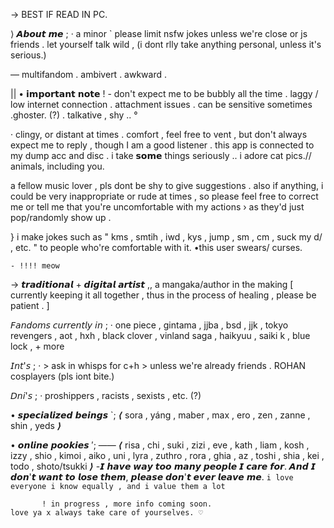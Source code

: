   → BEST IF READ IN PC.

⟩ 𝘼𝙗𝙤𝙪𝙩 𝙢𝙚 ;
· a minor ` please limit nsfw jokes unless we're close or js friends . let yourself talk wild , (i dont rlly take anything personal, unless it's serious.)

— multifandom . ambivert . awkward . 

|| • 𝗶𝗺𝗽𝗼𝗿𝘁𝗮𝗻𝘁 𝗻𝗼𝘁𝗲 ! - don't expect me to be bubbly all the time . laggy / low internet connection . attachment issues . can be sensitive sometimes .ghoster. (?) . talkative , shy .. °

· clingy, or distant at times . comfort , feel free to vent , but don't always expect me to reply , though I am a good listener . this app is connected to my dump acc and disc . i take 𝘀𝗼𝗺𝗲 things seriously .. i adore cat pics.// animals, including you.

 a fellow music lover , pls dont be shy to give suggestions . 
  also if anything, i could be very inappropriate or rude at times , so please feel free to correct me or tell me that you're uncomfortable with my actions › as they'd just pop/randomly show up .
  
 } i make jokes such as " kms , smtih , iwd , kys , jump , sm , cm , suck my d/ , etc. " to people who're comfortable with it.
        •this user swears/ curses.
        
    - !!!! meow 
 
  → 𝙩𝙧𝙖𝙙𝙞𝙩𝙞𝙤𝙣𝙖𝙡 + 𝙙𝙞𝙜𝙞𝙩𝙖𝙡 𝙖𝙧𝙩𝙞𝙨𝙩 ,, a mangaka/author in the making
[ currently keeping it all together , thus in the process of healing , please be patient . ]

𝘍𝘢𝘯𝘥𝘰𝘮𝘴 𝘤𝘶𝘳𝘳𝘦𝘯𝘵𝘭𝘺 𝘪𝘯 ;
· one piece , gintama , jjba , bsd , jjk , tokyo revengers , aot , hxh , black clover , vinland saga , haikyuu , saiki k , blue lock , + more 

𝘐𝘯𝘵'𝘴 ;
· > ask in whisps for c+h > unless we're already friends . ROHAN cosplayers (pls iont bite.) 

𝘋𝘯𝘪'𝘴 ; 
· proshippers , racists , sexists , etc. (?)

• 𝙨𝙥𝙚𝙘𝙞𝙖𝙡𝙞𝙯𝙚𝙙 𝙗𝙚𝙞𝙣𝙜𝙨 `;
⟨ sora , yáng , maber , max , ero , zen , zanne , shin , yeds ⟩

• 𝙤𝙣𝙡𝙞𝙣𝙚 𝙥𝙤𝙤𝙠𝙞𝙚𝙨 ′;
—— ⟨ risa , chi , suki , zizi , eve , kath , liam , kosh , izzy , shio , kimoi , aiko , uni , lyra , zuthro , rora , ghia , az , toshi , shia , kei , todo , shoto/tsukki ⟩
      -𝙄 𝙝𝙖𝙫𝙚 𝙬𝙖𝙮 𝙩𝙤𝙤 𝙢𝙖𝙣𝙮 𝙥𝙚𝙤𝙥𝙡𝙚 𝙄 𝙘𝙖𝙧𝙚 𝙛𝙤𝙧. 𝘼𝙣𝙙 𝙄 𝙙𝙤𝙣'𝙩 𝙬𝙖𝙣𝙩 𝙩𝙤 𝙡𝙤𝙨𝙚 𝙩𝙝𝙚𝙢, 𝙥𝙡𝙚𝙖𝙨𝙚 𝙙𝙤𝙣'𝙩 𝙚𝙫𝙚𝙧 𝙡𝙚𝙖𝙫𝙚 𝙢𝙚. `i love everyone i know equally , and i value them a lot`

           ! in progress , more info coming soon. 
    love ya x always take care of yourselves. ⁠♡
